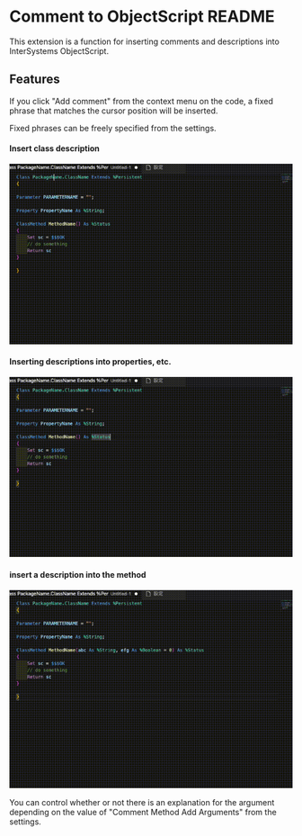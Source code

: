# Comment to ObjectScript README

This extension is a function for inserting comments and descriptions into InterSystems ObjectScript.

## Features

If you click "Add comment" from the context menu on the code, a fixed phrase that matches the cursor position will be inserted.

Fixed phrases can be freely specified from the settings.

#### Insert class description

![class](https://github.com/biibridge/CommentToObjectScript/blob/main/images/movie_01.gif?raw=true)

#### Inserting descriptions into properties, etc.

![property](https://github.com/biibridge/CommentToObjectScript/blob/main/images/movie_02.gif?raw=true)

#### insert a description into the method

![method](https://github.com/biibridge/CommentToObjectScript/blob/main/images/movie_03.gif?raw=true)

You can control whether or not there is an explanation for the argument depending on the value of "Comment Method Add Arguments" from the settings.
